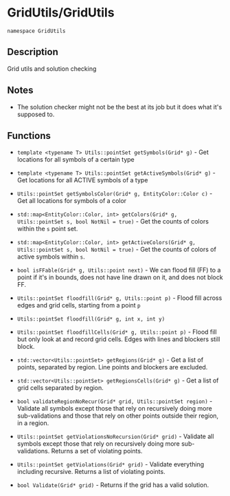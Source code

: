 # GridUtils/GridUtils

`namespace GridUtils`

## Description

Grid utils and solution checking

## Notes

- The solution checker might not be the best at its job but it does what it's supposed to.

## Functions

- `template <typename T> Utils::pointSet getSymbols(Grid* g)` - Get locations for all symbols of a certain type
- `template <typename T> Utils::pointSet getActiveSymbols(Grid* g)` - Get locations for all ACTIVE symbols of a type
- `Utils::pointSet getSymbolsColor(Grid* g, EntityColor::Color c)` - Get all locations for symbols of a color
- `std::map<EntityColor::Color, int> getColors(Grid* g, Utils::pointSet s, bool NotNil = true)` - Get the counts of colors within the `s` point set.
- `std::map<EntityColor::Color, int> getActiveColors(Grid* g, Utils::pointSet s, bool NotNil = true)` - Get the counts of colors of active symbols within `s`.
- `bool isFFable(Grid* g, Utils::point next)` - We can flood fill (FF) to a point if it's in bounds, does not have line drawn on it, and does not block FF.
- `Utils::pointSet floodfill(Grid* g, Utils::point p)` - Flood fill across edges and grid cells, starting from a point `p`
- `Utils::pointSet floodfill(Grid* g, int x, int y)`
- `Utils::pointSet floodfillCells(Grid* g, Utils::point p)` - Flood fill but only look at and record grid cells. Edges with lines and blockers still block.
- `std::vector<Utils::pointSet> getRegions(Grid* g)` - Get a list of points, separated by region. Line points and blockers are excluded.
- `std::vector<Utils::pointSet> getRegionsCells(Grid* g)` - Get a list of grid cells separated by region.

- `bool validateRegionNoRecur(Grid* grid, Utils::pointSet region)` - Validate all symbols except those that rely on recursively doing more sub-validations and those that rely on other points outside their region, in a region. 
- `Utils::pointSet getViolationsNoRecursion(Grid* grid)` - Validate all symbols except those that rely on recursively doing more sub-validations. Returns a set of violating points.
- `Utils::pointSet getViolations(Grid* grid)` - Validate everything including recursive. Returns a list of violating points.
- `bool Validate(Grid* grid)` - Returns if the grid has a valid solution.